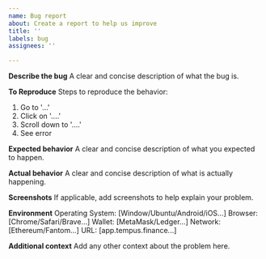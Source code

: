 ```yaml
---
name: Bug report
about: Create a report to help us improve
title: ''
labels: bug
assignees: ''

---
```


**Describe the bug**
A clear and concise description of what the bug is.

**To Reproduce**
Steps to reproduce the behavior:
1. Go to '...'
2. Click on '....'
3. Scroll down to '....'
4. See error

**Expected behavior**
A clear and concise description of what you expected to happen.

**Actual behavior**
A clear and concise description of what is actually happening.

**Screenshots**
If applicable, add screenshots to help explain your problem.

**Environment**
Operating System: [Window/Ubuntu/Android/iOS...]
Browser: [Chrome/Safari/Brave...]
Wallet: [MetaMask/Ledger...]
Network: [Ethereum/Fantom...]
URL: [app.tempus.finance...]

**Additional context**
Add any other context about the problem here.
